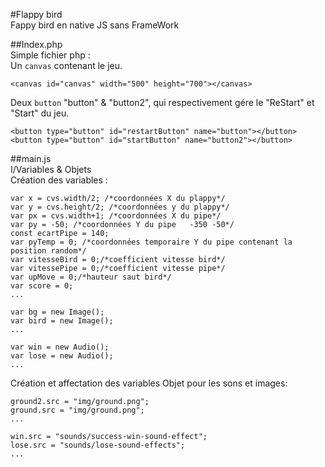 #Flappy bird   
Fappy bird en native JS sans FrameWork  

##Index.php  
Simple fichier php :  
 Un ```canvas``` contenant le jeu.  
```
<canvas id="canvas" width="500" height="700"></canvas>

```

 Deux ```button``` "button" & "button2", qui respectivement gére le "ReStart" et "Start" du jeu.  
```
<button type="button" id="restartButton" name="button"></button>
<button type="button" id="startButton" name="button2"></button>

```
##main.js  
I/Variables & Objets     
Création des variables :
```
var x = cvs.width/2; /*coordonnées X du plappy*/
var y = cvs.height/2; /*coordonnées y du plappy*/
var px = cvs.width+1; /*coordonnées X du pipe*/
var py = -50; /*coordonnées Y du pipe   -350 -50*/
const ecartPipe = 140;
var pyTemp = 0; /*coordonnées temporaire Y du pipe contenant la position random*/
var vitesseBird = 0;/*coefficient vitesse bird*/
var vitessePipe = 0;/*coefficient vitesse pipe*/
var upMove = 0;/*hauteur saut bird*/
var score = 0;
...

var bg = new Image();
var bird = new Image();
...

var win = new Audio();
var lose = new Audio();
...
```   

Création et affectation des variables Objet pour les sons et images:  
```
ground2.src = "img/ground.png";
ground.src = "img/ground.png";
...

win.src = "sounds/success-win-sound-effect";
lose.src = "sounds/lose-sound-effects";
...
```
